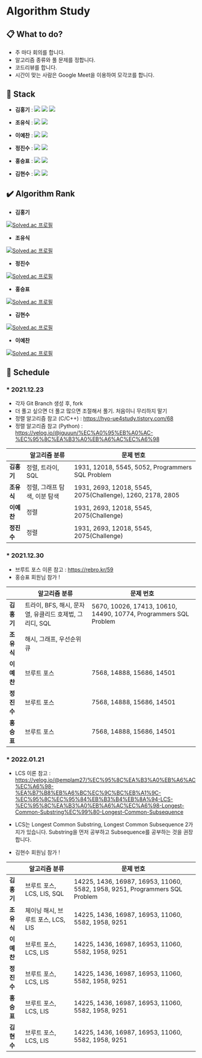 # Algorithm Study

## 📋 What to do?

* 주 마다 회의를 합니다.
* 알고리즘 종류와 풀 문제를 정합니다.
* 코드리뷰를 합니다.
* 시간이 맞는 사람은 Google Meet을 이용하여 모각코를 합니다.

## 🔨 Stack

* **김홍기** : <img src="https://img.shields.io/badge/C/C++-00599C?style=flat-square&logo=C++&logoColor=white"/> <img src="https://img.shields.io/badge/Visual Studio-5C2D91?style=flat-square&logo=Visual Studio&logoColor=white"/> <img src="https://img.shields.io/badge/MySQL-4479A1?style=flat-square&logo=MySQL&logoColor=white"/>

* **조유식** : <img src="https://img.shields.io/badge/C/C++-00599C?style=flat-square&logo=C++&logoColor=white"/> <img src="https://img.shields.io/badge/Visual Studio-5C2D91?style=flat-square&logo=Visual Studio&logoColor=white"/>

* **이예찬** : <img src="https://img.shields.io/badge/C/C++-00599C?style=flat-square&logo=C++&logoColor=white"/> <img src="https://img.shields.io/badge/Visual Studio-5C2D91?style=flat-square&logo=Visual Studio&logoColor=white"/>

* **정진수** : <img src="https://img.shields.io/badge/Python-000000C?style=flat-square&logo=Python&logoColor=white"/> <img src="https://img.shields.io/badge/Visual Studio Code-007ACC?style=flat-square&logo=Visual Studio Code&logoColor=white"/>

* **홍승표** : <img src="https://img.shields.io/badge/JavaScript-F7DF1E?style=flat-square&logo=JavaScript&logoColor=white"/> <img src="https://img.shields.io/badge/Visual Studio Code-007ACC?style=flat-square&logo=Visual Studio Code&logoColor=white"/>

* **김현수** : <img src="https://img.shields.io/badge/Python-000000C?style=flat-square&logo=Python&logoColor=white"/> <img src="https://img.shields.io/badge/Visual Studio Code-007ACC?style=flat-square&logo=Visual Studio Code&logoColor=white"/>

## ✔️ Algorithm Rank
* **김홍기**

[![Solved.ac
프로필](http://mazassumnida.wtf/api/v2/generate_badge?boj=rlaghdrl333)](https://solved.ac/rlaghdrl333)

* **조유식**

[![Solved.ac
프로필](http://mazassumnida.wtf/api/v2/generate_badge?boj=whdbtlr12)](https://solved.ac/whdbtlr12)

* **정진수**

[![Solved.ac
프로필](http://mazassumnida.wtf/api/v2/generate_badge?boj=wlstkd5129)](https://solved.ac/wlstkd5129)

* **홍승표**

[![Solved.ac
프로필](http://mazassumnida.wtf/api/v2/generate_badge?boj=tmdvy11)](https://solved.ac/tmdvy11)

* **김현수**

[![Solved.ac
프로필](http://mazassumnida.wtf/api/v2/generate_badge?boj=rlagustn5)](https://solved.ac/rlagustn5)

* **이예찬**

[![Solved.ac
프로필](http://mazassumnida.wtf/api/v2/generate_badge?boj=2praisehim)](https://solved.ac/2praisehim)

## 📌 **Schedule**

### * 2021.12.23

* 각자 Git Branch 생성 후, fork
* 더 풀고 싶으면 더 풀고 많으면 조절해서 풀기. 처음이니 무리하지 말기
* 정렬 알고리즘 참고 (C/C++) : https://hyo-ue4study.tistory.com/68
* 정렬 알고리즘 참고 (Python) :  https://velog.io/@jguuun/%EC%A0%95%EB%A0%AC-%EC%95%8C%EA%B3%A0%EB%A6%AC%EC%A6%98

||알고리즘 분류|문제 번호|
|------|---|---|
|**김홍기**|정렬, 트라이, SQL|1931, 12018, 5545, 5052, Programmers SQL Problem|
|**조유식**|정렬, 그래프 탐색, 이분 탐색|1931, 2693, 12018, 5545, 2075(Challenge), 1260, 2178, 2805|
|**이예찬**|정렬|1931, 2693, 12018, 5545, 2075(Challenge)|
|**정진수**|정렬|1931, 2693, 12018, 5545, 2075(Challenge)|


### * 2021.12.30

* 브루트 포스 이론 참고 : https://rebro.kr/59
* 홍승표 회원님 참가 !

||알고리즘 분류|문제 번호|
|------|---|---|
|**김홍기**|트라이, BFS, 해시, 문자열, 유클리드 호제법, 그리디, SQL|5670, 10026, 17413, 10610, 14490, 10774, Programmers SQL Problem|
|**조유식**|해시, 그래프, 우선순위 큐||
|**이예찬**|브루트 포스|7568, 14888, 15686, 14501|
|**정진수**|브루트 포스|7568, 14888, 15686, 14501|
|**홍승표**|브루트 포스|7568, 14888, 15686, 14501|


### * 2022.01.21

* LCS 이론 참고 : https://velog.io/@emplam27/%EC%95%8C%EA%B3%A0%EB%A6%AC%EC%A6%98-%EA%B7%B8%EB%A6%BC%EC%9C%BC%EB%A1%9C-%EC%95%8C%EC%95%84%EB%B3%B4%EB%8A%94-LCS-%EC%95%8C%EA%B3%A0%EB%A6%AC%EC%A6%98-Longest-Common-Substring%EC%99%80-Longest-Common-Subsequence

* LCS는 Longest Common Substring, Longest Common Subsequence 2가지가 있습니다. Substring을 먼저 공부하고 Subsequence를 공부하는 것을 권장합니다.

* 김현수 회원님 참가 !

||알고리즘 분류|문제 번호|
|------|---|---|
|**김홍기**|브루트 포스, LCS, LIS, SQL|14225, 1436, 16987, 16953, 11060, 5582, 1958, 9251, Programmers SQL Problem|
|**조유식**|체이닝 해시, 브루트 포스, LCS, LIS|14225, 1436, 16987, 16953, 11060, 5582, 1958, 9251|
|**이예찬**|브루트 포스, LCS, LIS|14225, 1436, 16987, 16953, 11060, 5582, 1958, 9251|
|**정진수**|브루트 포스, LCS, LIS|14225, 1436, 16987, 16953, 11060, 5582, 1958, 9251|
|**홍승표**|브루트 포스, LCS, LIS|14225, 1436, 16987, 16953, 11060, 5582, 1958, 9251|
|**김현수**|브루트 포스, LCS, LIS|14225, 1436, 16987, 16953, 11060, 5582, 1958, 9251|
